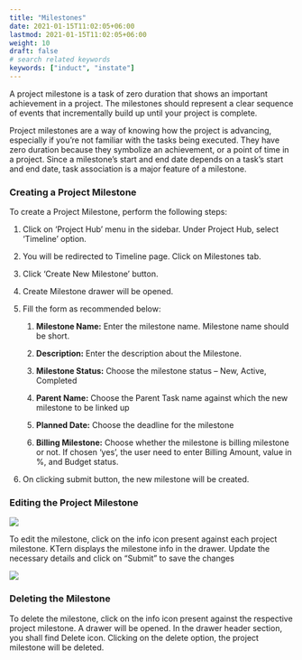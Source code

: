 ```yaml
---
title: "Milestones"
date: 2021-01-15T11:02:05+06:00
lastmod: 2021-01-15T11:02:05+06:00
weight: 10
draft: false
# search related keywords
keywords: ["induct", "instate"]
---
```



A project milestone is a task of zero duration that shows an important achievement in a project. The milestones should represent a clear sequence of events that incrementally build up until your project is complete.

Project milestones are a way of knowing how the project is advancing, especially if you’re not familiar with the tasks being executed. They have zero duration because they symbolize an achievement, or a point of time in a project. Since a milestone’s start and end date depends on a task’s start and end date, task association is a major feature of a milestone.

### Creating a Project Milestone

To create a Project Milestone, perform the following steps:

1. Click on ‘Project Hub’ menu in the sidebar. Under Project Hub, select ‘Timeline’ option.

2. You will be redirected to Timeline page. Click on Milestones tab.

3. Click ‘Create New Milestone’ button.

4. Create Milestone drawer will be opened.

5. Fill the form as recommended below:

   1. **Milestone Name:** Enter the milestone name. Milestone name should be short.

   2. **Description:** Enter the description about the Milestone.

   3. **Milestone Status:** Choose the milestone status – New, Active, Completed

   4. **Parent Name:** Choose the Parent Task name against which the new milestone to be linked up

   5. **Planned Date:** Choose the deadline for the milestone

   6. **Billing Milestone:** Choose whether the milestone is billing milestone or not. If chosen ‘yes’, the user need to enter Billing Amount, value in %, and Budget status.

6. On clicking submit button, the new milestone will be created.

### Editing the Project Milestone

![](https://storage.googleapis.com/ktern-docs-files/milestone.png)

To edit the milestone, click on the info icon present against each project milestone. KTern displays the milestone info in the drawer. Update the necessary details and click on “Submit” to save the changes

![](https://storage.googleapis.com/ktern-public-files/product-documentation/edit-milestone.png)

### Deleting the Milestone

To delete the milestone, click on the info icon present against the respective project milestone. A drawer will be opened. In the drawer header section, you shall find Delete icon. Clicking on the delete option, the project milestone will be deleted.
